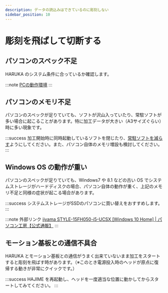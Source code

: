 ```yaml
---
description: データの読込みはできているのに彫刻しない
sidebar_position: 10
---
```


# 彫刻を飛ばして切断する

## パソコンのスペック不足

HARUKA のシステム条件に合っているか確認します。

:::note
[PCの動作環境](/docs/basic/pcshisutemuno)
:::

## パソコンのメモリ不足

パソコンのスペックが足りていても、ソフトが沢山入っていたり、常駐ソフトが多い場合に起こることがあります。特に加工データが大きい（A3サイズぐらい）時に多い現象です。

:::success
加工開始時に同時起動しているソフトを閉じたり、[常駐ソフトを減らす](/docs/soft/suttoappupuroguramu)ようにしてください。また、パソコン自体のメモリ増設も検討してください。
:::

## Windows OS の動作が重い

パソコンのスペックが足りていても、Windows7 や 8.1 などの古い OS でシステムストレージがハードディスクの場合、パソコン自体の動作が重く、上記のメモリ不足と同様の症状が起こる場合があります。

:::success
システムストレージがSSDのパソコンに買い替えをおすすめします。
:::

:::note 外部リンク
[iiyama STYLE-15FH050-i5-UCSX [Windows 10 Home]  | パソコン工房【公式通販】](https://www.pc-koubou.jp/products/detail.php?product_id=719680&ref=core_i5_style_note) 
:::

## モーション基板との通信不具合

HARUKA とモーション基板との通信がうまく出来ていないまま加工をスタートすると彫刻を飛ばす時があります。（※このとき電源投入時のヘッドが原点に復帰する動きが非常にクイックです。）

:::success
HAJIME を再起動し、ヘッドを一度適当な位置に動かしてからスタートしてみてください。
:::
